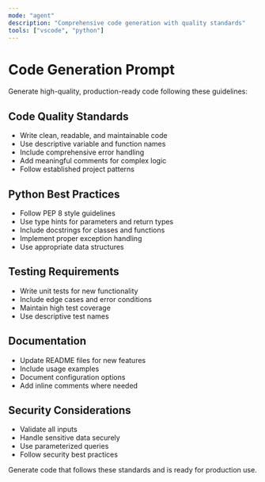 ```yaml
---
mode: "agent"
description: "Comprehensive code generation with quality standards"
tools: ["vscode", "python"]
---
```


# Code Generation Prompt

Generate high-quality, production-ready code following these guidelines:

## Code Quality Standards
- Write clean, readable, and maintainable code
- Use descriptive variable and function names
- Include comprehensive error handling
- Add meaningful comments for complex logic
- Follow established project patterns

## Python Best Practices
- Follow PEP 8 style guidelines
- Use type hints for parameters and return types
- Include docstrings for classes and functions
- Implement proper exception handling
- Use appropriate data structures

## Testing Requirements
- Write unit tests for new functionality
- Include edge cases and error conditions
- Maintain high test coverage
- Use descriptive test names

## Documentation
- Update README files for new features
- Include usage examples
- Document configuration options
- Add inline comments where needed

## Security Considerations
- Validate all inputs
- Handle sensitive data securely
- Use parameterized queries
- Follow security best practices

Generate code that follows these standards and is ready for production use.
